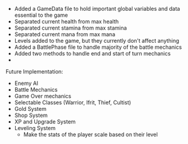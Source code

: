 - Added a GameData file to hold important global variables and data essential to the game
- Separated current health from max health
- Separated current stamina from max stamina
- Separated current mana from max mana
- Levels added to the game, but they currently don't affect anything
- Added a BattlePhase file to handle majority of the battle mechanics
- Added two methods to handle end and start of turn mechanics
- 

Future Implementation:
- Enemy AI
- Battle Mechanics
- Game Over mechanics
- Selectable Classes (Warrior, Ifrit, Thief, Cultist)
- Gold System
- Shop System
- XP and Upgrade System
- Leveling System
    - Make the stats of the player scale based on their level
